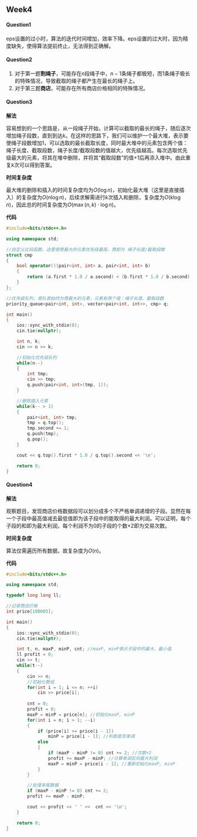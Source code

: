 ## Week4

#### Question1

eps设置的过小时，算法的迭代时间增加，效率下降。eps设置的过大时，因为精度缺失，使得算法提前终止，无法得到正确解。

#### Question2

1. 对于第一题**割绳子**，可能存在$n$段绳子中，$n-1$条绳子都极短，而$1$条绳子极长的特殊情况，导致截取的绳子都产生在最长的绳子上。
2. 对于第三题**商店**，可能存在所有商店价格相同的特殊情况。

#### Question3

**解法**

容易想到的一个思路是，从一段绳子开始，计算可以截取的最长的绳子，随后逐次增加绳子段数，直到到达$k$。在这样的思路下，我们可以维护一个最大堆，表示要使绳子段数增加$1$，可以选取的最长截取长度，同时最大堆中的元素包含两个值：绳子长度、截取段数，$\text{绳子长度}/\text{截取段数}$的值越大，优先级越高。每次选取优先级最大的元素，将其在堆中删除，并将其“截取段数”的值$+1$后再添入堆中。由此重复$k$次可以得到答案。

**时间复杂度**

最大堆的删除和插入的时间复杂度均为$O(\log n)$，初始化最大堆（这里是直接插入）的复杂度为$O(n\log n)$，后续求解需进行$k$次插入和删除，复杂度为$O(k\log n)$，因此总的时间复杂度为$O(\max(n, k)\cdot\log n)$。

**代码**

```c++
#include<bits/stdc++.h>

using namespace std;

//自定义比较函数，这里使商最大的元素优先级最高，商即为 绳子长度/截取段数
struct cmp
{
    bool operator()(pair<int, int> a, pair<int, int> b)
    {
        return (a.first * 1.0 / a.second) < (b.first * 1.0 / b.second);
    }
};

//优先级队列，使队首始终为商最大的元素，元素有两个值：绳子长度、截取段数
priority_queue<pair<int, int>, vector<pair<int, int>>, cmp> q;

int main()
{
    ios::sync_with_stdio(0);
    cin.tie(nullptr);

    int n, k;
    cin >> n >> k;

    //初始化优先级队列
    while(n--)
    {
        int tmp;
        cin >> tmp;
        q.push(pair<int, int>(tmp, 1));
    }

    //删除插入元素
    while(k-- > 1)
    {
        pair<int, int> tmp;
        tmp = q.top();
        tmp.second += 1;
        q.push(tmp);
        q.pop();
    }

    cout << q.top().first * 1.0 / q.top().second << '\n';

    return 0;
}
```

#### Question4

**解法**

观察题目，发现商店价格数据段可以划分成多个不严格单调递增的子段。显然在每一个子段中最高值减去最低值即为该子段中的能取得的最大利润。可以证明，每个子段的和即为最大利润，每个利润不为$0$的子段的个数$\times2$即为交易次数。

**时间复杂度**

算法仅需遍历所有数据，故复杂度为$O(n)$。

**代码**

```c++
#include<bits/stdc++.h>

using namespace std;

typedef long long ll;

//记录商店价格
int price[100005];

int main()
{
    ios::sync_with_stdio(0);
    cin.tie(nullptr);

    int t, n, maxP, minP, cnt; //maxP, minP表示子段中的最大、最小值
    ll profit = 0;
    cin >> t;
    while(t--)
    {
        cin >> n;
        //初始化数组
        for(int i = 1; i <= n; ++i)
            cin >> price[i];
        
        cnt = 0;
        profit = 0;
        maxP = minP = price[n]; //初始化maxP, minP
        for(int i = n; i > 1; --i)
        {
            if (price[i] >= price[i - 1])
                minP = price[i - 1]; //判断是否单调
            else
            {
                if (maxP - minP != 0) cnt += 2; //次数+2
                profit += maxP - minP; //计算单调区间最大利润
                maxP = minP = price[i - 1]; //重新初始化maxP, minP
            }
        }

        //处理末尾数据
        if (maxP - minP != 0) cnt += 2;
        profit += maxP - minP;

        cout << profit << ' ' <<  cnt << '\n';
    }

    return 0;
}
```

